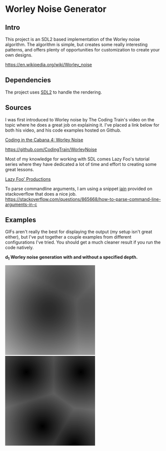 # Worley Noise Generator

## Intro

This project is an SDL2 based implementation of the Worley noise algorithm. 
The algorithm is simple, but creates some really interesting patterns,
and offers plenty of opportunities for customization to create your own designs.

https://en.wikipedia.org/wiki/Worley_noise


## Dependencies

The project uses <a href="https://www.libsdl.org/">SDL2</a>
to handle the rendering.

## Sources

I was first introduced to Worley noise by The Coding Train's
video on the topic where he does a great job on explaining it. I've
placed a link below for both his video, and his code examples hosted
on Github.

<a href="https://www.youtube.com/watch?v=4066MndcyCk">Coding in the Cabana 4: Worley Noise</a>

https://github.com/CodingTrain/WorleyNoise

Most of my knowledge for working with SDL comes Lazy Foo's tutorial series where
they have dedicated a lot of time and effort to creating some great lessons.

<a href="https://lazyfoo.net/tutorials/SDL/index.php">Lazy Foo' Productions</a>

To parse commandline arguments, I am using a snippet
<a href="https://stackoverflow.com/users/85381/iain">iain</a>
provided on stackoverflow that
does a nice job.
https://stackoverflow.com/questions/865668/how-to-parse-command-line-arguments-in-c
## Examples

GIFs aren't really the best for displaying the output 
(my setup isn't great either), but I've put together a couple examples
from different configurations I've tried. You should get a much cleaner result if you run the code natively.

**d<sub>1</sub> Worley noise generation with and without a
 specified depth.**

![](img/worleyDepth.apng)
![](img/worley.apng)